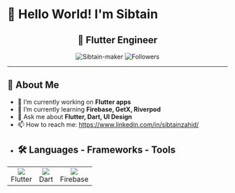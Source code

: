 # 👋 Hello World! I'm Sibtain

<h2 align="center"> 🚀 Flutter Engineer </h2>

<p align="center">
  <img src="https://komarev.com/ghpvc/?username=Sibtain-maker&label=Profile%20views&color=0e75b6&style=flat" alt="Sibtain-maker" />
  <img src="https://img.shields.io/github/followers/Sibtain-maker?label=Followers&style=social" alt="Followers" />
</p>

---

## 🧠 About Me
- 🔭 I’m currently working on **Flutter apps**
- 🌱 I’m currently learning **Firebase, GetX, Riverpod**
- 💬 Ask me about **Flutter, Dart, UI Design**
- 📫 How to reach me: https://www.linkedin.com/in/sibtainzahid/
- ## 🛠️ Languages - Frameworks - Tools

<table>
  <tr>
    <td align="center"><img src="https://img.icons8.com/color/96/flutter.png"/><br>Flutter</td>
    <td align="center"><img src="https://img.icons8.com/color/96/dart.png"/><br>Dart</td>
    <td align="center"><img src="https://img.icons8.com/color/96/firebase.png"/><br>Firebase</td>
  </tr>
</table>



 
